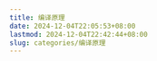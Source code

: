 ```yaml
---
title: 编译原理
date: 2024-12-04T22:05:53+08:00
lastmod: 2024-12-04T22:42:44+08:00
slug: categories/编译原理
---
```

